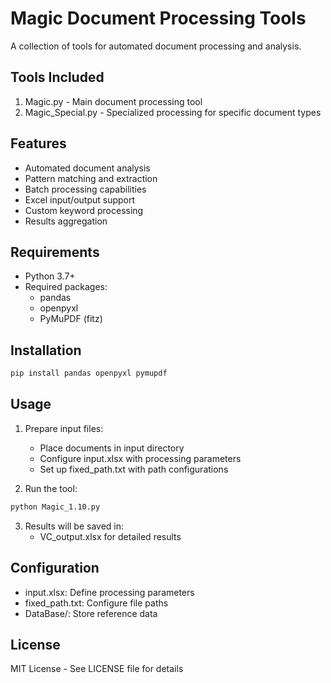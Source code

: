 # Magic Document Processing Tools

A collection of tools for automated document processing and analysis.

## Tools Included

1. Magic.py - Main document processing tool
2. Magic_Special.py - Specialized processing for specific document types

## Features

- Automated document analysis
- Pattern matching and extraction
- Batch processing capabilities
- Excel input/output support
- Custom keyword processing
- Results aggregation

## Requirements

- Python 3.7+
- Required packages:
  - pandas
  - openpyxl
  - PyMuPDF (fitz)

## Installation

```bash
pip install pandas openpyxl pymupdf
```

## Usage

1. Prepare input files:
   - Place documents in input directory
   - Configure input.xlsx with processing parameters
   - Set up fixed_path.txt with path configurations

2. Run the tool:
```bash
python Magic_1.10.py
```

3. Results will be saved in:
   - VC_output.xlsx for detailed results

## Configuration

- input.xlsx: Define processing parameters
- fixed_path.txt: Configure file paths
- DataBase/: Store reference data

## License

MIT License - See LICENSE file for details

